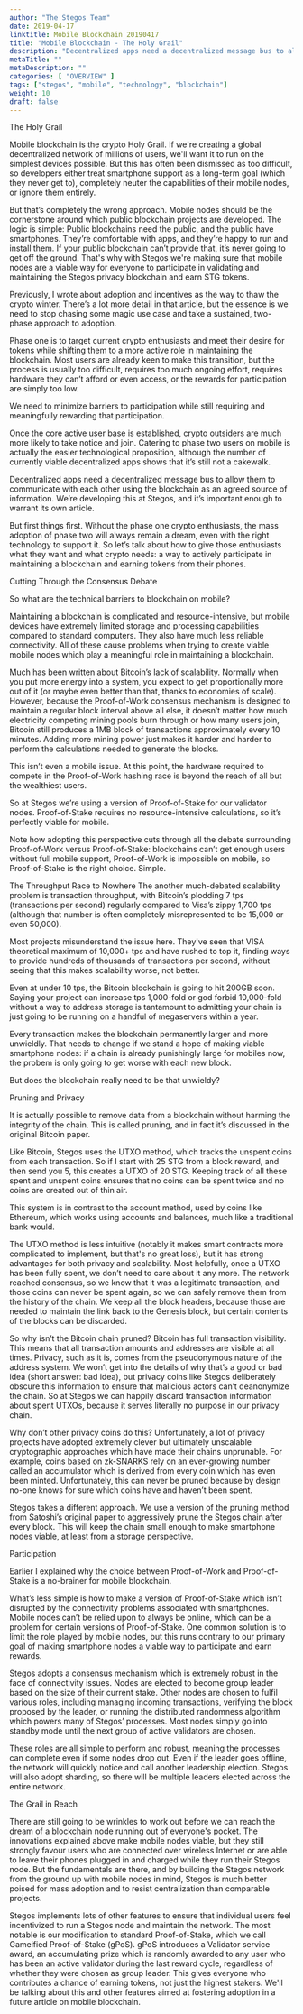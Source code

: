 ```yaml
---
author: "The Stegos Team"
date: 2019-04-17
linktitle: Mobile Blockchain 20190417
title: "Mobile Blockchain - The Holy Grail"
description: "Decentralized apps need a decentralized message bus to allow them to communicate with each other using the blockchain as an agreed source of information. We’re developing this at Stegos, and it’s important enough to warrant its own article."
metaTitle: ""
metaDescription: ""
categories: [ "OVERVIEW" ]
tags: ["stegos", "mobile", "technology", "blockchain"]
weight: 10
draft: false
---
```


The Holy Grail

Mobile blockchain is the crypto Holy Grail. If we're creating a global decentralized network of millions of users, we'll want it to run on the simplest devices possible. But this has often been dismissed as too difficult, so developers either treat smartphone support as a long-term goal (which they never get to), completely neuter the capabilities of their mobile nodes, or ignore them entirely.

But that’s completely the wrong approach. Mobile nodes should be the cornerstone around which public blockchain projects are developed. The logic is simple: Public blockchains need the public, and the public have smartphones. They’re comfortable with apps, and they’re happy to run and install them. If your public blockchain can’t provide that, it’s never going to get off the ground. That's why with Stegos we're making sure that mobile nodes are a viable way for everyone to participate in validating and maintaining the Stegos privacy blockchain and earn STG tokens.

Previously, I wrote about adoption and incentives as the way to thaw the crypto winter. There’s a lot more detail in that article, but the essence is we need to stop chasing some magic use case and take a sustained, two-phase approach to adoption.

Phase one is to target current crypto enthusiasts and meet their desire for tokens while shifting them to a more active role in maintaining the blockchain. Most users are already keen to make this transition, but the process is usually too difficult, requires too much ongoing effort, requires hardware they can’t afford or even access, or the rewards for participation are simply too low.

We need to minimize barriers to participation while still requiring and meaningfully rewarding that participation.

Once the core active user base is established, crypto outsiders are much more likely to take notice and join. Catering to phase two users on mobile is actually the easier technological proposition, although the number of currently viable decentralized apps shows that it’s still not a cakewalk.

Decentralized apps need a decentralized message bus to allow them to communicate with each other using the blockchain as an agreed source of information. We’re developing this at Stegos, and it’s important enough to warrant its own article.

But first things first. Without the phase one crypto enthusiasts, the mass adoption of phase two will always remain a dream, even with the right technology to support it. So let’s talk about how to give those enthusiasts what they want and what crypto needs: a way to actively participate in maintaining a blockchain and earning tokens from their phones.


Cutting Through the Consensus Debate

So what are the technical barriers to blockchain on mobile?

Maintaining a blockchain is complicated and resource-intensive, but mobile devices have extremely limited storage and processing capabilities compared to standard computers. They also have much less reliable connectivity. All of these cause problems when trying to create viable mobile nodes which play a meaningful role in maintaining a blockchain.

Much has been written about Bitcoin’s lack of scalability. Normally when you put more energy into a system, you expect to get proportionally more out of it (or maybe even better than that, thanks to economies of scale). However, because the Proof-of-Work consensus mechanism is designed to maintain a regular block interval above all else, it doesn’t matter how much electricity competing mining pools burn through or how many users join, Bitcoin still produces a 1MB block of transactions approximately every 10 minutes. Adding more mining power just makes it harder and harder to perform the calculations needed to generate the blocks.

This isn’t even a mobile issue. At this point, the hardware required to compete in the Proof-of-Work hashing race is beyond the reach of all but the wealthiest users.

So at Stegos we’re using a version of Proof-of-Stake for our validator nodes. Proof-of-Stake requires no resource-intensive calculations, so it’s perfectly viable for mobile.

Note how adopting this perspective cuts through all the debate surrounding Proof-of-Work versus Proof-of-Stake: blockchains can’t get enough users without full mobile support, Proof-of-Work is impossible on mobile, so Proof-of-Stake is the right choice. Simple.

The Throughput Race to Nowhere
The another much-debated scalability problem is transaction throughput, with Bitcoin’s plodding 7 tps (transactions per second) regularly compared to Visa’s zippy 1,700 tps (although that number is often completely misrepresented to be 15,000 or even 50,000).

Most projects misunderstand the issue here. They've seen that VISA theoretical maximum of 10,000+ tps and have rushed to top it, finding ways to provide hundreds of thousands of transactions per second, without seeing that this makes scalability worse, not better.

Even at under 10 tps, the Bitcoin blockchain is going to hit 200GB soon. Saying your project can increase tps 1,000-fold or god forbid 10,000-fold without a way to address storage is tantamount to admitting your chain is just going to be running on a handful of megaservers within a year.

Every transaction makes the blockchain permanently larger and more unwieldly. That needs to change if we stand a hope of making viable smartphone nodes: if a chain is already punishingly large for mobiles now, the probem is only going to get worse with each new block.

But does the blockchain really need to be that unwieldy?


Pruning and Privacy

It is actually possible to remove data from a blockchain without harming the integrity of the chain. This is called pruning, and in fact it’s discussed in the original Bitcoin paper.

Like Bitcoin, Stegos uses the UTXO method, which tracks the unspent coins from each transaction. So if I start with 25 STG from a block reward, and then send you 5, this creates a UTXO of 20 STG. Keeping track of all these spent and unspent coins ensures that no coins can be spent twice and no coins are created out of thin air.

This system is in contrast to the account method, used by coins like Ethereum, which works using accounts and balances, much like a traditional bank would.

The UTXO method is less intuitive (notably it makes smart contracts more complicated to implement, but that's no great loss), but it has strong advantages for both privacy and scalability. Most helpfully, once a UTXO has been fully spent, we don’t need to care about it any more. The network reached consensus, so we know that it was a legitimate transaction, and those coins can never be spent again, so we can safely remove them from the history of the chain. We keep all the block headers, because those are needed to maintain the link back to the Genesis block, but certain contents of the blocks can be discarded.

So why isn’t the Bitcoin chain pruned? Bitcoin has full transaction visibility. This means that all transaction amounts and addresses are visible at all times. Privacy, such as it is, comes from the pseudonymous nature of the address system. We won’t get into the details of why that’s a good or bad idea (short answer: bad idea), but privacy coins like Stegos deliberately obscure this information to ensure that malicious actors can’t deanonymize the chain. So at Stegos we can happily discard transaction information about spent UTXOs, because it serves literally no purpose in our privacy chain.

Why don’t other privacy coins do this? Unfortunately, a lot of privacy projects have adopted extremely clever but ultimately unscalable cryptographic approaches which have made their chains unprunable. For example, coins based on zk-SNARKS rely on an ever-growing number called an accumulator which is derived from every coin which has even been minted. Unfortunately, this can never be pruned because by design no-one knows for sure which coins have and haven’t been spent.

Stegos takes a different approach. We use a version of the pruning method from Satoshi’s original paper to aggressively prune the Stegos chain after every block. This will keep the chain small enough to make smartphone nodes viable, at least from a storage perspective.


Participation

Earlier I explained why the choice between Proof-of-Work and Proof-of-Stake is a no-brainer for mobile blockchain.

What’s less simple is how to make a version of Proof-of-Stake which isn’t disrupted by the connectivity problems associated with smartphones. Mobile nodes can’t be relied upon to always be online, which can be a problem for certain versions of Proof-of-Stake. One common solution is to limit the role played by mobile nodes, but this runs contrary to our primary goal of making smartphone nodes a viable way to participate and earn rewards.

Stegos adopts a consensus mechanism which is extremely robust in the face of connectivity issues. Nodes are elected to become group leader based on the size of their current stake. Other nodes are chosen to fulfil various roles, including managing incoming transactions, verifying the block proposed by the leader, or running the distributed randomness algorithm which powers many of Stegos’ processes. Most nodes simply go into standby mode until the next group of active validators are chosen.

These roles are all simple to perform and robust, meaning the processes can complete even if some nodes drop out. Even if the leader goes offline, the network will quickly notice and call another leadership election. Stegos will also adopt sharding, so there will be multiple leaders elected across the entire network.


The Grail in Reach

There are still going to be wrinkles to work out before we can reach the dream of a blockchain node running out of everyone's pocket. The innovations explained above make mobile nodes viable, but they still strongly favour users who are connected over wireless Internet or are able to leave their phones plugged in and charged while they run their Stegos node. But the fundamentals are there, and by building the Stegos network from the ground up with mobile nodes in mind, Stegos is much better poised for mass adoption and to resist centralization than comparable projects.

Stegos implements lots of other features to ensure that individual users feel incentivized to run a Stegos node and maintain the network. The most notable is our modification to standard Proof-of-Stake, which we call Gameified Proof-of-Stake (gPoS). gPoS introduces a Validator service award, an accumulating prize which is randomly awarded to any user who has been an active validator during the last reward cycle, regardless of whether they were chosen as group leader. This gives everyone who contributes a chance of earning tokens, not just the highest stakers. We'll be talking about this and other features aimed at fostering adoption in a future article on mobile blockchain.
